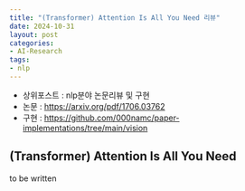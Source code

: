 ```yaml
---
title: "(Transformer) Attention Is All You Need 리뷰"
date: 2024-10-31
layout: post
categories: 
- AI-Research
tags: 
- nlp
---
```


-   상위포스트 : nlp분야 논문리뷰 및 구현
-   논문 : <https://arxiv.org/pdf/1706.03762>
-   구현 : <https://github.com/000namc/paper-implementations/tree/main/vision>


<a id="orgbf81ff3"></a>

## (Transformer) Attention Is All You Need

to be written
